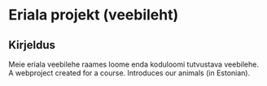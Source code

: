 # Eriala projekt (veebileht)

## Kirjeldus

Meie eriala veebilehe raames loome enda koduloomi tutvustava veebilehe.
A webproject created for a course. Introduces our animals (in Estonian).

